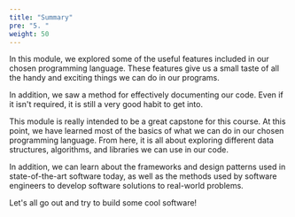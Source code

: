 ```yaml
---
title: "Summary"
pre: "5. "
weight: 50
---
```


In this module, we explored some of the useful features included in our chosen programming language. These features give us a small taste of all the handy and exciting things we can do in our programs.

In addition, we saw a method for effectively documenting our code. Even if it isn't required, it is still a very good habit to get into. 

This module is really intended to be a great capstone for this course. At this point, we have learned most of the basics of what we can do in our chosen programming language. From here, it is all about exploring different data structures, algorithms, and libraries we can use in our code.

In addition, we can learn about the frameworks and design patterns used in state-of-the-art software today, as well as the methods used by software engineers to develop software solutions to real-world problems. 

Let's all go out and try to build some cool software!